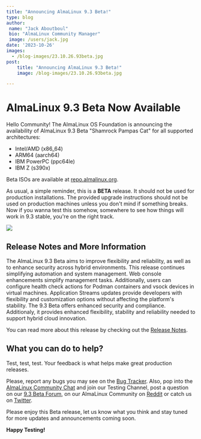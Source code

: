 ```yaml
---
title: "Announcing AlmaLinux 9.3 Beta!"
type: blog
author:
 name: "Jack Aboutboul"
 bio: "AlmaLinux Community Manager"
 image: /users/jack.jpg
date: '2023-10-26'
images:
  - /blog-images/23.10.26.93beta.jpg
post:
    title: "Announcing AlmaLinux 9.3 Beta!"
    image: /blog-images/23.10.26.93beta.jpg

---
```


# AlmaLinux 9.3 Beta Now Available 

Hello Community! The AlmaLinux OS Foundation is announcing the availability of AlmaLinux 9.3 Beta "Shamrock Pampas Cat" for all supported architectures:
* Intel/AMD (x86_64)
* ARM64 (aarch64)
* IBM PowerPC (ppc64le)
* IBM Z (s390x)

Beta ISOs are available at [repo.almalinux.org](https://repo.almalinux.org/almalinux/9.3-beta/isos/). 

As usual, a simple reminder, this is a **BETA** release. It should not be used for production installations. The provided upgrade instructions should not be used on production machines unless you don't mind if something breaks. Now if you wanna test this somehow, somewhere to see how things will work in 9.3 stable, you're on the right track.

![](https://hackmd.io/_uploads/BkAyz9GZp.jpg)


## Release Notes and More Information

The AlmaLinux 9.3 Beta aims to improve flexibility and reliability, as well as to enhance security across hybrid environments. This release continues simplifying automation and system management. Web console enhancements simplify management tasks. Additionally, users can configure health check actions for Podman containers and vsock devices in virtual machines. Application Streams updates provide developers with flexibility and customization options without affecting the platform's stability. The 9.3 Beta offers enhanced security and compliance. Additionaly, it provides enhanced flexibility, stability and reliability needed to support hybrid cloud innovation. 

You can read more about this release by checking out the [Release Notes](https://wiki.almalinux.org/release-notes/9.3-beta.html).


## What you can do to help?
Test, test, test. Your feedback is what helps make great production releases. 

Please, report any bugs you may see on the [Bug Tracker](https://bugs.almalinux.org/). Also, pop into the [AlmaLinux Community Chat](https://chat.almalinux.org) and join our Testing Channel, post a question on our [9.3 Beta Forum](https://forums.almalinux.org/c/devel/9-3-beta/29), on our AlmaLinux Community on [Reddit](https://reddit.com/r/almalinux) or catch us on [Twitter](https://twitter.com/almalinux). 

Please enjoy this Beta release, let us know what you think and stay tuned for more updates and announcements coming soon. 

**Happy Testing!**

